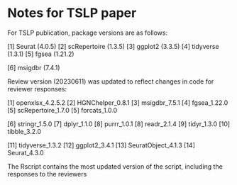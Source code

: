 # Notes for TSLP paper
For TSLP publication, package versions are as follows:

[1] Seurat (4.0.5) [2] scRepertoire (1.3.5) [3] ggplot2 (3.3.5) [4] tidyverse (1.3.1) [5] fgsea (1.21.2)

[6] msigdbr (7.4.1)

Review version (20230611) was updated to reflect changes in code for reviewer responses:

[1] openxlsx_4.2.5.2 [2] HGNChelper_0.8.1 [3] msigdbr_7.5.1 [4] fgsea_1.22.0 [5] scRepertoire_1.7.0 [5] forcats_1.0.0

[6] stringr_1.5.0 [7] dplyr_1.1.0 [8] purrr_1.0.1 [8] readr_2.1.4 [9] tidyr_1.3.0 [10] tibble_3.2.0

[11] tidyverse_1.3.2 [12] ggplot2_3.4.1 [13] SeuratObject_4.1.3 [14] Seurat_4.3.0   

The Rscript contains the most updated version of the script, including the responses to the reviewers
